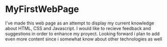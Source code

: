 # MyFirstWebPage
I've made this web page as an attempt to display my current knowledge about HTML, CSS and Javascript. I would like to recieve feedback and suggestions in order to enhance my proyect. Looking forward i plan to add even more content since i somewhat know about other technologies as well
